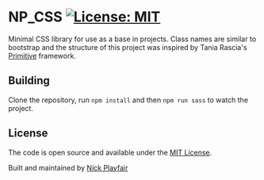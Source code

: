 # NP_CSS [![License: MIT](https://img.shields.io/badge/License-MIT-blue.svg)](https://opensource.org/licenses/MIT)

Minimal CSS library for use as a base in projects. Class names are similar to bootstrap 
and the structure of this project was inspired by Tania Rascia's [Primitive](https://github.com/taniarascia/primitive) framework.

## Building
Clone the repository, run `npm install` and then `npm run sass` to watch the project.

## License

The code is open source and available under the [MIT License](LICENSE.md). 

Built and maintained by [Nick Playfair](https://www.nickplayfair.co.uk)